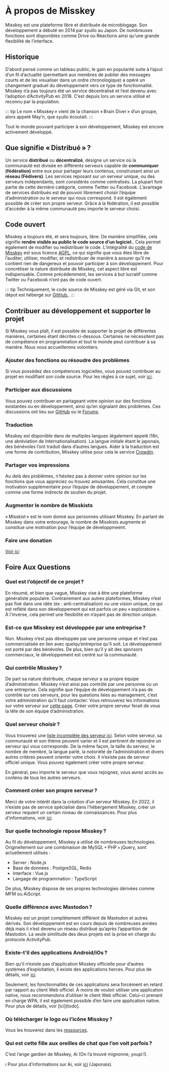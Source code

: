 # À propos de Misskey

Misskey est une plateforme libre et distribuée de microblogage. Son développement a débuté en 2014 par syuilo au Japon. De nombreuses fonctions sont disponibles comme Drive ou Réactions ainsi qu’une grande flexibilité de l’interface.

## Historique
D’abord pensé comme un tableau public, le gain en popularité suite à l’ajout d’un fil d’actualité (permettant aux membres de publier des messages courts et de les visualiser dans un ordre chronologique) a opéré un changement graduel du développement vers ce type de fonctionnalité. Misskey n’a pas toujours été un service décentralisé et l’est devenu avec l’adoption d’ActivityPub en 2018. C’est depuis lors un service utilisé et reconnu par la population.

::: tip
Le nom « Misskey » vient de la chanson « Brain Diver » d’un groupe, alors appelé May’n, que syuilo écoutait.
:::

Tout le monde pouvant participer à son développement, Misskey est encore activement développé.

## Que signifie « Distribué » ?
Un service <b>distribué</b> ou <b>décentralizé</b>, désigne un service où la communauté est divisée en différents serveurs capable de <b>communiquer (fédération)</b> entre eux pour partager leurs contenus, construisant ainsi un  <b>réseau (Fédivers)</b>. Les services reposant sur un serveur unique, ou des serveurs indépendants, sont considérés comme centralisés. La plupart font partie de cette dernière catégorie, comme Twitter ou Facebook. L’avantage de services distribués est de pouvoir librement choisir l’équipe d’administration ou le serveur qui nous correspond. Il est également possible de créer son propre serveur. Grâce à la fédération, il est possible d’accéder à la même communauté peu importe le serveur choisi.

## Code ouvert
Misskey a toujours été, et sera toujours, libre. De manière simplifiée, cela signifie <b>rendre visible au public le code source d’un logiciel.</b>. Cela permet également de modifier ou redistribuer le code. L’intégralité du [code de Misskey](https://github.com/misskey-dev) est sous licence [AGPL](https://github.com/misskey-dev/misskey/blob/develop/LICENSE), ce qui signifie que vous êtes libre de l’auditer, utiliser, modifier, et redistribuer de manière à assurer qu’il ne contient rien de dangereux et pouvoir participer à son développement. Pour concrétiser la nature distribuée de Misskey, cet aspect libre est indispensable. Comme précédemment, les services à but lucratif comme Twitter ou Facebook n’ont pas de code ouvert.

::: tip
Techniquement, le code source de Misskey est géré via Git, et son dépot est hébergé sur [GitHub.](https://github.com/misskey-dev).
:::

## Contribuer au développement et supporter le projet
Si Misskey vous plaît, il est possible de supporter le projet de différentes manières, certaines étant décrites ci-dessous. Certaines ne nécessitent pas de compétence en programmation et tout le monde peut contribuer à sa manière. Nous vous accueillerons volontiers.

### Ajouter des fonctions ou résoudre des problèmes
Si vous possédez des compétences logicielles, vous pouvez contribuer au projet en modifiant son code source. Pour les règles à ce sujet, voir [ici](https://github.com/misskey-dev/misskey/blob/develop/CONTRIBUTING.md).

### Participer aux discussions
Vous pouvez contribuer en partageant votre opinion sur des fonctions existantes ou en développement, ainsi qu’en signalant des problèmes. Ces discussions ont lieu sur [GitHub](https://github.com/misskey-dev) ou le [Forums](https://forum.misskey.io/).

### Traduction
Misskey est disponible dans de multiples langues (également appelé i18n, une abréviation de Internationalisation). La langue initiale étant le japonais, des bénévoles l’ont traduit dans d’autres langues. Aider à la traduction est une forme de contribution, Misskey utilise pour cela le service [Crowdin](https://crowdin.com/project/misskey).

### Partager vos impressions
Au delà des problèmes, n’hésitez pas à donner votre opinion sur les fonctions que vous appréciez ou trouvez amusantes. Cela constitue une motivation supplémentaire pour l’équipe de développement, et compte comme une forme indirecte de soutien du projet.

### Augmenter le nombre de Misskists
« Misskist » est le nom donné aux personnes utilisant Misskey. En parlant de Misskey dans votre entourage, le nombre de Misskists augmente et constitue une motivation pour l’équipe de développmeent.

### Faire une donation
[Voir ici](./donate.md)

## Foire Aux Questions
### Quel est l’objectif de ce projet ?
En résumé, et bien que vague, Misskey vise à être une plateforme généraliste populaire. Contrairement aux autres plateformes, Misskey n’est pas fixé dans une idée (ex : anti-centralisation) ou une vision unique, ce qui est reflété dans son développement qui est parfois un peu « exploratoire ». À l’inverse, cela permet une flexibilité en n’ayant pas de direction unique.
<!-- TODO: ここにロードマップへのリンク -->

### Est-ce que Misskey est développée par une entreprise ?
Non. Misskey n’est pas développée par une personne unique et n’est pas commercialisée en lien avec quelqu’entreprise qu’il soit. Le développement est porté par des bénévoles. De plus, bien qu’il y ait des sponsors commerciaux, le développement est centré sur la communauté.

### Qui contrôle Misskey ?
De part sa nature distribuée, chaque serveur a sa propre équipe d’administration. Misskey n’est ainsi pas contrôlé par une personne ou un une entreprise. Cela signifie que l’équipe de développement n’a pas de contrôle sur ces serveurs, pour les questions liées au management, c’est votre administration qu’il faut contacter. Vous retrouverez les informations sur votre serveur sur [cette page](/about). Créer votre propre serveur ferait de vous la tête de son équipe d’administration.

### Quel serveur choisir ?
Vous trouverez une [liste incomplète des serveur ici](../instances.md). Selon votre serveur, sa communauté et son thème peuvent varier et il est pertinent de rejoindre un serveur qui vous corresponde. De la même façon, la taille du serveur, le nombre de membre, la langue parlé, la notoriété de l’administration et divers autres critères peuvent orienter votre choix. Il n’existe pas de serveur officiel unique. Vous pouvez également créer votre propre serveur.

En général, peu importe le serveur que vous rejoignez, vous aurez accès au contenu de tous les autres serveurs.

### Comment créer son propre serveur ?
Merci de votre intérêt dans la création d’un serveur Misskey. En 2022, il n’existe pas de service spécialisé dans l’hébergement Misskey, créer un serveur requiert un certain niveau de connaissances. Pour plus d’informations, voir [ici](./install.md).

### Sur quelle technologie repose Misskey ?
Au fil du développement, Misskey a utilisé de nombreuses technologies. Originellement sur une combinaison de MySQL + PHP + jQuery, sont actuellement utilisés :
- Server : Node.js
- Base de données : PostgreSQL, Redis
- Interface : Vue.js
- Langage de programmation : TypeScript

De plus, Misskey dispose de ses propres technologies dérivées comme MFM ou AiScript.

### Quelle différence avec Mastodon ?
Misskey est un projet complètement différent de Mastodon et autres dérivés. Son développement est en cours depuis de nombreuses années déjà mais il n’est devenu un réseau distribué qu’après l’apparition de Mastodon. La seule similitude des deux projets est la prise en charge du protocole ActivityPub.

### Existe-t’il des applications Android/iOs ?
Bien qu’il n’existe pas d’application Misskey officielle pour d’autres systèmes d’exploitation, il existe des applications tierces. Pour plus de détails, voir [ici](./apps).

Seulement, les fonctionnalités de ces applications sera forcément en retard par rapport au client Web officiel. À moins de vouloir utiliser une application native, nous recommendons d’utiliser le client Web officiel. Celui-ci prenant en charge WPA, il est également possible d’en faire une application native. Pour plus de détails, voir [ici](todo].

### Où télécharger le logo ou l’icône Misskoy ?
Vous les trouverez dans les [ressources](../appendix/assets.html).

### Qui est cette fille aux oreilles de chat que l’on voit parfois ?
C’est l’ange gardien de Misskey, Ai (On l’a trouvé mignonne, youpi !).
<div class="info">ℹ️  Pour plus d’informations sur Ai, voir <a href="https://xn--931a.moe/" target="_blank">ici</a> (Japonais).</div>
